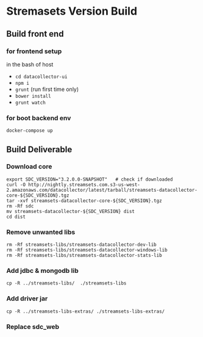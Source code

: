 # Stremasets Version Build

## Build front end


### for frontend setup
  in the bash of host
  * ```cd datacollector-ui```
  * ```npm i```
  * ```grunt``` (run first time only)
  * ```bower install```
  * ```grunt watch``` 
  

### for boot backend env
```docker-compose up``` 


## Build Deliverable

### Download core


	export SDC_VERSION="3.2.0.0-SNAPSHOT"	# check if downloaded
	curl -O http://nightly.streamsets.com.s3-us-west-2.amazonaws.com/datacollector/latest/tarball/streamsets-datacollector-core-${SDC_VERSION}.tgz
	tar -xvf streamsets-datacollector-core-${SDC_VERSION}.tgz 
	rm -Rf sdc
	mv streamsets-datacollector-${SDC_VERSION} dist
	cd dist 
	
	
### Remove unwanted libs

	rm -Rf streamsets-libs/streamsets-datacollector-dev-lib
	rm -Rf streamsets-libs/streamsets-datacollector-windows-lib
	rm -Rf streamsets-libs/streamsets-datacollector-stats-lib

### Add jdbc & mongodb lib

	cp -R ../streamsets-libs/  ./streamsets-libs
	
### Add driver jar

	cp -R ../streamsets-libs-extras/ ./streamsets-libs-extras/ 
	
### Replace sdc_web	